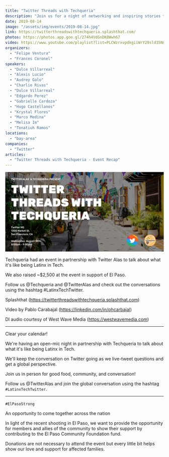 ```yaml
---
title: "Twitter Threads with Techqueria"
description: "Join us for a night of networking and inspiring stories told by Latinx in Tech hosted by Twitter."
date: 2019-08-14
image: "/assets/img/events/2019-08-14.jpg"
link: https://twitterthreadswithtechqueria.splashthat.com/
photos: https://photos.app.goo.gl/274h4VdGnDK8Wwh67
video: https://www.youtube.com/playlist?list=PLCWzrxvpdkgiiWrY29sld35Nnf-i52JZm
organizers:
  - "Felipe Ventura"
  - "Frances Coronel"
speakers:
  - "Dulce Villarreal"
  - "Alexis Lucio"
  - "Audrey Galo"
  - "Charlie Rivas"
  - "Dulce Villarreal"
  - "Edgardo Perez"
  - "Gabrielle Cardoza"
  - "Hugo Castellanos"
  - "Krystal Flores"
  - "Marco Medina"
  - "Melisa Im"
  - "Tonatiuh Ramos"
locations:
  - "bay-area"
companies:
  - "Twitter"
articles:
  - "Twitter Threads with Techqueria - Event Recap"
---
```


![Twitter Threads](/assets/img/events/2019-08-14-twitter.png)

Techqueria had an event in partnership with Twitter Alas to talk about what it's like being Latinx in Tech.

We also raised ~\$2,500 at the event in support of El Paso.

Follow us @Techqueria and @TwitterAlas and check out the conversations using the hashtag #LatinxTechTwitter.

Splashthat (https://twitterthreadswithtechqueria.splashthat.com)

Video by Pablo Carabajal (https://linkedin.com/in/phcarbajal)

DI audio courtesy of West Wave Media (https://westwavemedia.com)

---

Clear your calendar!

We're having an open-mic night in partnership with Techqueria to talk about what it's like being Latinx in Tech.

We'll keep the conversation on Twitter going as we live-tweet questions and get a global perspective.

Join us in person for good food, community, and conversation!

Follow us @TwitterAlas and join the global conversation using the hashtag `#LatinxTechTwitter`.

---

`#ElPasoStrong`

An opportunity to come together across the nation

In light of the recent shooting in El Paso, we want to provide the opportunity for members and allies of the community to show their support by contributing to the El Paso Community Foundation fund.

Donations are not necessary to attend the event but every little bit helps show our love and support for affected families.
